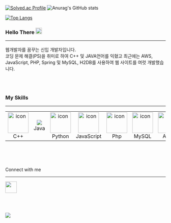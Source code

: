 [![Solved.ac Profile](http://mazassumnida.wtf/api/v2/generate_badge?boj=cldhfleks2)](https://solved.ac/cldhfleks2/)  ![Anurag's GitHub stats](https://github-readme-stats.vercel.app/api?username=cldhfleks2&show_icons=true&theme=radical)

﻿[![Top Langs](https://github-readme-stats.vercel.app/api/top-langs/?username=cldhfleks2&langs_count=10&layout=compact&theme=dark)]()

### Hello There <img width="20" src="https://camo.githubusercontent.com/0c732027af8a28d138e3698181f7be7c9b97d443b4beb9c7ce8ec4cffc6b4767/68747470733a2f2f6d656469612e67697068792e636f6d2f6d656469612f6876524a434c467a6361737252346961377a2f67697068792e676966"/><br><hr>
웹개발자를 꿈꾸는 신입 개발자입니다.<br>
코딩 문제 해결(PS)을 취미로 하여 C++ 및 JAVA언어를 익혔고 최근에는 AWS, JavaScript, PHP, Spring 및 MySQL, H2DB를 사용하여 웹 사이트를 여럿 개발했습니다.


<br><br>

### My Skills

<hr>

<table align="center">
  <tbody><tr>
     <td align="center" width="96">
        <img src="https://camo.githubusercontent.com/5cbf52740afc324c4f1a132543c6de32bf96ef976e482aca9d374589dd1b3d4d/68747470733a2f2f74656368737461636b2d67656e657261746f722e76657263656c2e6170702f6370702d69636f6e2e737667" alt="icon" width="65" height="65" data-canonical-src="https://techstack-generator.vercel.app/cpp-icon.svg" style="max-width: 100%;">
      <br>C++
    </td>
     <td align="center" width="96">
        <img src="https://user-images.githubusercontent.com/25181517/117201156-9a724800-adec-11eb-9a9d-3cd0f67da4bc.png" style="max-width: 100%;">
      <br>Java
    </td>
    <td align="center" width="96">
        <img src="https://camo.githubusercontent.com/52ec9548f75773e7841dd77f89a654e8a0bc2cce02da2eb43f84240f50351512/68747470733a2f2f74656368737461636b2d67656e657261746f722e76657263656c2e6170702f707974686f6e2d69636f6e2e737667" alt="icon" width="65" height="65" data-canonical-src="https://techstack-generator.vercel.app/python-icon.svg" style="max-width: 100%;">
      <br>Python
    </td>
    <td align="center" width="96">
        <img src="https://camo.githubusercontent.com/0418a2bf25601cc5d8fae74f654b10d5734360ff2b1bb3b2fea4bb086baf5586/68747470733a2f2f74656368737461636b2d67656e657261746f722e76657263656c2e6170702f6a732d69636f6e2e737667" alt="icon" width="65" height="65" data-canonical-src="https://techstack-generator.vercel.app/js-icon.svg" style="max-width: 100%;">
      <br>JavaScript
    </td>
    </td>
    <td align="center" width="96" >
        <img src="https://user-images.githubusercontent.com/25181517/183570228-6a040b9f-3ddf-47a2-a201-743121dac664.png" alt="icon" width="65" height="65" style="max-width: 100%;">
      <br>Php
    </td>
    <td align="center" width="96">
        <img src="https://camo.githubusercontent.com/69fa8ed185f6026de241b4a3eb05855be4660cbc2d36f01b9e9b64e32e0472da/68747470733a2f2f74656368737461636b2d67656e657261746f722e76657263656c2e6170702f6d7973716c2d69636f6e2e737667" alt="icon" width="65" height="65" data-canonical-src="https://techstack-generator.vercel.app/mysql-icon.svg" style="max-width: 100%;">
      <br>MySQL
    </td>
    <td align="center" width="96">
        <img src="https://camo.githubusercontent.com/e914c0e2dafdbf72f0a912f5620bf5048473024747e61323100770b0724ecd6e/68747470733a2f2f74656368737461636b2d67656e657261746f722e76657263656c2e6170702f6177732d69636f6e2e737667" alt="icon" width="65" height="65" data-canonical-src="https://techstack-generator.vercel.app/aws-icon.svg" style="max-width: 100%;">
      <br>AWS
    </td>
    <td align="center" width="96">
        <img src="https://camo.githubusercontent.com/19cf1f6246a55a20a2fc585c1517827a55ab59b18a5306974f54a5b6f4e35fc9/68747470733a2f2f74656368737461636b2d67656e657261746f722e76657263656c2e6170702f6769746875622d69636f6e2e737667" alt="icon" width="65" height="65" data-canonical-src="https://techstack-generator.vercel.app/github-icon.svg" style="max-width: 100%;">
      <br>Github
    </td>
    <td align="center" width="96"> 
        <img src="https://user-images.githubusercontent.com/25181517/192108372-f71d70ac-7ae6-4c0d-8395-51d8870c2ef0.png" width="48" height="48" alt="Git" style="max-width: 100%;">
      <br>Git
    </td>
    <td align="center" width="96">
        <img src="https://camo.githubusercontent.com/4c31cabd8b3aa138d55adcf0a5415e5f71f38f4f5eb0ef7312ef675077834b8d/68747470733a2f2f736b696c6c69636f6e732e6465762f69636f6e733f693d68746d6c" width="48" height="48" alt="HTML5" data-canonical-src="https://skillicons.dev/icons?i=html" style="max-width: 100%;">
      <br>HTML5
    </td>
    <td align="center" width="96">
        <img src="https://camo.githubusercontent.com/e531a79257b93921f8b58efa952eb049ceb2672bcf57bd666165476261c145a8/68747470733a2f2f736b696c6c69636f6e732e6465762f69636f6e733f693d637373" width="48" height="48" alt="css" data-canonical-src="https://skillicons.dev/icons?i=css" style="max-width: 100%;">
      <br>CSS
    </td>
  </tr>
</tbody></table>

<br><br><br>

Connect with me

<hr>

<a href="https://www.instagram.com/cldhfleks2">
<img width="36" height="36" src="https://upload.wikimedia.org/wikipedia/commons/a/a5/Instagram_icon.png">
</a>

<br><br>

[![](https://komarev.com/ghpvc/?username=cldhfleks2&color=000000)](https://github.com/cldhfleks2?tab=repositories)








